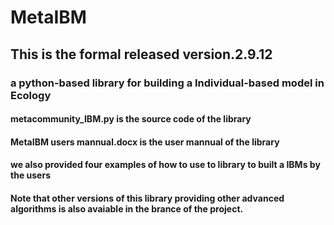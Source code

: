 # MetaIBM
## This is the formal released version.2.9.12 
### a python-based library for building a Individual-based model in Ecology 
#### metacommunity_IBM.py is the source code of the library
#### MetaIBM users mannual.docx is the user mannual of the library
#### we also provided four examples of how to use to library to built a IBMs by the users
#### Note that other versions of this library providing other advanced algorithms is also avaiable in the brance of the project.
